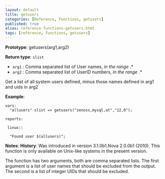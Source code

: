 ```yaml
---
layout: default
title: getusers
categories: [Reference, Functions, getusers]
published: true
alias: reference-functions-getusers.html
tags: [reference, functions, getusers]
---
```


**Prototype**: getusers(arg1,arg2) 

**Return type**: `slist`

* `arg1` : Comma separated list of User names, *in the range* .\*
* `arg2` : Comma separated list of UserID numbers, *in the range* .\*

Get a list of all system users defined, minus those names defined in
arg1 and uids in arg2

**Example**:

```cf3
vars:
  "allusers" slist => getusers("zenoss,mysql,at","12,0");

reports:

 linux::

  "Found user $(allusers)";
```

**Notes**:
**History**: Was introduced in version 3.1.0b1,Nova 2.0.0b1 (2010). This
function is only available on Unix-like systems in the present version.

The function has two arguments, both are comma separated lists. The
first argument is a list of user names that should be excluded from the
output. The second is a list of integer UIDs that should be excluded.
